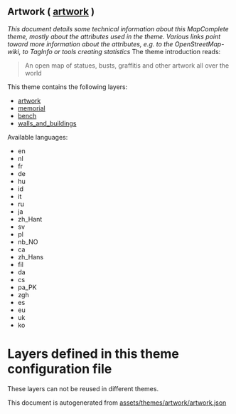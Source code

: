 [//]: # (WARNING: this file is automatically generated. Please find the sources at the bottom and edit those sources)

## Artwork ( [artwork](https://mapcomplete.org/artwork) )
_This document details some technical information about this MapComplete theme, mostly about the attributes used in the theme. Various links point toward more information about the attributes, e.g. to the OpenStreetMap-wiki, to TagInfo or tools creating statistics_
The theme introduction reads:

> An open map of statues, busts, graffitis and other artwork all over the world

This theme contains the following layers:

 - [artwork](../Layers/artwork.md)
 - [memorial](../Layers/memorial.md)
 - [bench](../Layers/bench.md)
 - [walls_and_buildings](../Layers/walls_and_buildings.md)

Available languages:

 - en
 - nl
 - fr
 - de
 - hu
 - id
 - it
 - ru
 - ja
 - zh_Hant
 - sv
 - pl
 - nb_NO
 - ca
 - zh_Hans
 - fil
 - da
 - cs
 - pa_PK
 - zgh
 - es
 - eu
 - uk
 - ko

# Layers defined in this theme configuration file
These layers can not be reused in different themes.


This document is autogenerated from [assets/themes/artwork/artwork.json](https://source.mapcomplete.org/MapComplete/MapComplete/src/branch/develop/assets/themes/artwork/artwork.json)
